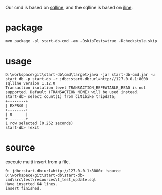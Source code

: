 
Our cmd is based on [sqlline](https://github.com/julianhyde/sqlline), and the sqlline is based on [jline](https://github.com/jline/jline3).

# package

```shell
mvn package -pl start-db-cmd -am -DskipTests=true -Dcheckstyle.skip
```

# usage

```shell
D:\workspace\git\start-db\cmd\target>java -jar start-db-cmd.jar -u start_db -p start-db -r jdbc:start-db:url=http://127.0.0.1:8000
sqlline version 1.12.0
Transaction isolation level TRANSACTION_REPEATABLE_READ is not supported. Default (TRANSACTION_NONE) will be used instead.
start-db> select count(1) from citibike_tripdata;
+--------+
| EXPR$0 |
+--------+
| 0      |
+--------+
1 row selected (0.252 seconds)
start-db> !exit
```

# source

execute multi insert from a file.

```shell
0: jdbc:start-db:url=http://127.0.0.1:8000> !source D:\workspace\git\start-db\start-db-cmd\src\test\resources\t_test_update.sql
Have inserted 64 lines.
insert finished.
```
